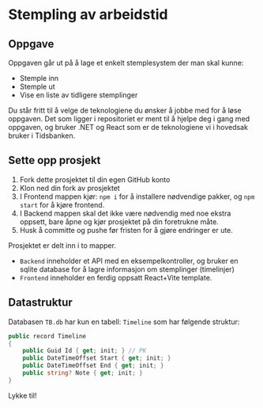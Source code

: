 # Stempling av arbeidstid

## Oppgave
Oppgaven går ut på å lage et enkelt stemplesystem der man skal kunne:
- Stemple inn
- Stemple ut
- Vise en liste av tidligere stemplinger

Du står fritt til å velge de teknologiene du ønsker å jobbe med for å løse oppgaven.
Det som ligger i repositoriet er ment til å hjelpe deg i gang med oppgaven, og bruker .NET og React som er de teknologiene vi i hovedsak bruker i Tidsbanken.

## Sette opp prosjekt
1. Fork dette prosjektet til din egen GitHub konto
2. Klon ned din fork av prosjektet
3. I Frontend mappen kjør: `npm i` for å installere nødvendige pakker, og `npm start` for å kjøre frontend.
4. I Backend mappen skal det ikke være nødvendig med noe ekstra oppsett, bare åpne og kjør prosjektet på din foretrukne måte.
5. Husk å committe og pushe før fristen for å gjøre endringer er ute.

Prosjektet er delt inn i to mapper.
- `Backend` inneholder et API med en eksempelkontroller, og bruker en sqlite database for å lagre informasjon om stemplinger (timelinjer)
- `Frontend` inneholder en ferdig oppsatt React+Vite template.

## Datastruktur
Databasen `TB.db` har kun en tabell: `Timeline` som har følgende struktur:
```cs
public record Timeline
{
    public Guid Id { get; init; } // PK
    public DateTimeOffset Start { get; init; }
    public DateTimeOffset End { get; init; }
    public string? Note { get; init; }
}
```

Lykke til!
